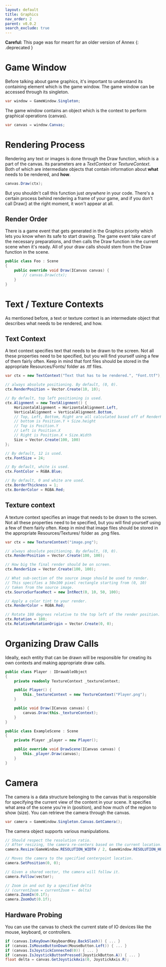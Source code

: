 ```yaml
---
layout: default
title: Graphics
nav_order: 2
parent: v0.0.2
search_exclude: true
---
```


**Careful:** This page was for meant for an older version of Annex
{: .deprecated }

# Game Window
Before talking about game graphics, it's important to understand its containing element which is the game window. The game window can be accessed through its singleton.

```cs
var window = GameWindow.Singleton;
```

The game window contains an object which is the context to perform graphical operations (canvas). 

```cs
var canvas = window.Canvas;
```

# Rendering Process
Rendering any text or images is done through the Draw function, which is a part of the canvas.
Its parameters are a _TextContext_ or _TextureContext_. Both of which are intermediate objects that contain information about **what** needs to be rendered, and **how**.

```cs
canvas.Draw(ctx);
```

But you shouldn't call this function just _anywhere_ in your code. There's a certain process behind rendering a frame of your game, and if you don't call Draw() at the right moment, it won't appear at all.

## Render Order

There is a game event that gets generated in the Graphics priority which lets you know when its safe to start drawing. The game event take care of the necessary preparations, and then calls the Draw function in the current scene when it's ready. All of your draw calls should stem from the Draw function in the scene.

```cs
public class Foo : Scene
{
    public override void Draw(ICanvas canvas) {
        // canvas.Draw(ctx);
    }
}
```

# Text / Texture Contexts
As mentioned before, a text or texture context is an intermediate object that describes what needs to be rendered, and how.

## Text Context
A text context specifies text that needs to be drawn to the screen. Not all these properties need to be specified, but you will find yourself using a few of them fairly often. Keep in mind that font files should be stored in the appropriate Resources/Fonts/ folder as .ttf files.

```cs
var ctx = new TextContext("Text that has to be rendered.", "Font.ttf");

// always absolute positioning. By default, (0, 0).
ctx.RenderPosition = Vector.Create(10, 10);

// By default, top left positioning is used.
ctx.Alignment = new TextAlignment() {
    HorizontalAlignment = HorizontalAlignment.Left,
    VerticalAlignment = VerticalAlignment.Bottom,
    // Top, Left, Bottom, Right are all calculated based off of RenderPosition and Size.
    // bottom is Position.Y + Size.height
    // Top is Position.Y
    // Left is Position.X
    // Right is Position.X + Size.Width
    Size = Vector.Create(100, 100) 
};

// By default, 12 is used.
ctx.FontSize = 24;

// By default, white is used.
ctx.FontColor = RGBA.Blue;

// By default, 0 and white are used.
ctx.BorderThickness = 1;
ctx.BorderColor = RGBA.Red;
```

## Texture context
A texture context specifies an image that needs to be drawn to the screen. Not all these properties need to be specified, but you will find yourself using a few of them fairly often. Keep in mind that image files should be stored in the appropriate Resources/Textures/ folder as .png files.

```cs
var ctx = new TextureContext("image.png");

// always absolute positioning. By default, (0, 0).
ctx.RenderPosition = Vector.Create(100, 100);

// How big the final render should be on screen.
ctx.RenderSize = Vector.Create(100, 100);

// What sub-section of the source image should be used to render.
// This specifies a 50x100 pixel rectangle starting from (0, 10) 
// taken from the source image.
ctx.SourceSurfaceRect = new IntRect(0, 10, 50, 100);

// Apply a color tint to your render.
ctx.RenderColor = RGBA.Red;

// Rotate 180 degrees relative to the top left of the render position.
ctx.Rotation = 180;
ctx.RelativeRotationOrigin = Vector.Create(0, 0);
```

# Organizing Draw Calls
Ideally, each entity that can be drawn will be responsible for creating its own contexts and making appropriate draw calls.

```cs
public class Player : IDrawableObject
{
    private readonly TextureContext _textureContext;

    public Player() {
        this._textureContext = new TextureContext("Player.png");
    }

    public void Draw(ICanvas canvas) {
        canvas.Draw(this._textureContext);
    }
}

public class ExampleScene : Scene
{
    private Player _player = new Player();

    public override void DrawScene(ICanvas canvas) {
        this._player.Draw(canvas);
    }
}
```

# Camera
The camera is a data structure belonging to the canvas that is responsible for specifying the current view of the content in your scene. It specifies what area of the scene you're in (position), and how much of the region to show (size). You can retrieve the camera through the canvas.

```cs
var camera = GameWindow.Singleton.Canvas.GetCamera();
```

The camera object supports various manipulations.

```csharp
// Should respect the resolution ratio. 
// After resizing, the camera re-centers based on the current location.
camera.Resize(GameWindow.RESOLUTION_WIDTH / 2, GameWindow.RESOLUTION_HEIGHT / 2);

// Moves the camera to the specified centerpoint location.
camera.SetPosition(0, 0);

// Given a shared vector, the camera will follow it.
camera.Follow(vector);

// Zoom in and out by a specified delta 
// (currentZoom = currentZoom +- delta)
camera.ZoomIn(0.1f);
camera.ZoomOut(0.1f);
```

## Hardware Probing
You can use the canvas to check the current state of IO devices like the mouse, keyboard, or controllers.

```cs
if (canvas.IsKeyDown(KeyboardKey.BackSlash)) { ... }
if (canvas.IsMouseButtonDown(MouseButton.Left)) { ... }
if (canvas.IsJoystickConnected(0)) { ... }
if (canvas.IsJoystickButtonPressed(JoystickButton.A)) { ... }
float delta = canvas.GetJoystickAxis(0, JoystickAxis.R);
```